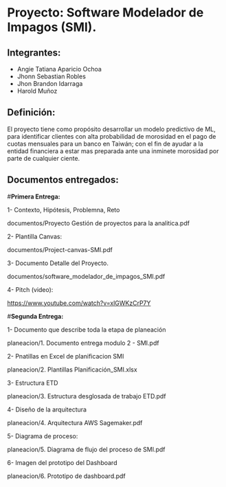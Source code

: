 # **Proyecto: Software Modelador de Impagos (SMI).**

## Integrantes:

* Angie Tatiana Aparicio Ochoa
* Jhonn Sebastian Robles
* Jhon Brandon Idarraga
* Harold Muñoz


## Definición: 

El proyecto tiene como propósito desarrollar un modelo predictivo de ML, para identificar clientes con alta probabilidad de morosidad en el pago de cuotas mensuales para un banco en Taiwán; 
con el fin de ayudar a la entidad financiera a estar mas preparada ante una inminete morosidad por parte de cualquier ciente.


## Documentos entregados:

#**Primera Entrega:**

1- Contexto, Hipótesis, Problemna, Reto

documentos/Proyecto Gestión de proyectos para la analitica.pdf

2- Plantilla Canvas:

documentos/Project-canvas-SMI.pdf

3- Documento Detalle del Proyecto.

documentos/software_modelador_de_impagos_SMI.pdf

4- Pitch (video):

https://www.youtube.com/watch?v=xlGWKzCrP7Y


#**Segunda Entrega:**

1- Documento que describe toda la etapa de planeación

planeacion/1. Documento entrega modulo 2 - SMI.pdf

2- Pnatillas en Excel de planificacion SMI

planeacion/2. Plantillas Planificación_SMI.xlsx

3- Estructura ETD

planeacion/3. Estructura desglosada de trabajo ETD.pdf

4- Diseño de la arquitectura

planeacion/4. Arquitectura AWS Sagemaker.pdf

5- Diagrama de proceso:

planeacion/5. Diagrama de flujo del proceso de SMI.pdf

6- Imagen del prototipo del Dashboard

planeacion/6. Prototipo de dashboard.pdf

